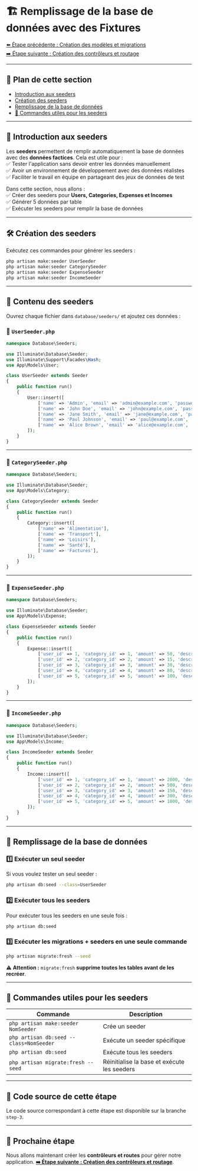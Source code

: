 
# 🏗️ Remplissage de la base de données avec des Fixtures

[⬅️ Étape précédente : Création des modèles et migrations](03-modeles-migrations.md)  
[➡️ Étape suivante : Création des contrôleurs et routage](05-controllers-web.md)  

---

## 📌 Plan de cette section
- [Introduction aux seeders](#introduction-aux-seeders)
- [Création des seeders](#création-des-seeders)
- [Remplissage de la base de données](#remplissage-de-la-base-de-données)
- [📜 Commandes utiles pour les seeders](#-commandes-utiles-pour-les-seeders)

---

## 📝 Introduction aux seeders  

Les **seeders** permettent de remplir automatiquement la base de données avec des **données factices**. Cela est utile pour :  
✅ Tester l'application sans devoir entrer les données manuellement  
✅ Avoir un environnement de développement avec des données réalistes  
✅ Faciliter le travail en équipe en partageant des jeux de données de test  

Dans cette section, nous allons :  
✅ Créer des seeders pour **Users, Categories, Expenses et Incomes**  
✅ Générer 5 données par table  
✅ Exécuter les seeders pour remplir la base de données  

---

## 🛠️ Création des seeders  

Exécutez ces commandes pour générer les seeders :  

```sh
php artisan make:seeder UserSeeder
php artisan make:seeder CategorySeeder
php artisan make:seeder ExpenseSeeder
php artisan make:seeder IncomeSeeder
```

---

## 📂 Contenu des seeders  

Ouvrez chaque fichier dans `database/seeders/` et ajoutez ces données :  

### 🔹 `UserSeeder.php`  
```php
namespace Database\Seeders;

use Illuminate\Database\Seeder;
use Illuminate\Support\Facades\Hash;
use App\Models\User;

class UserSeeder extends Seeder
{
    public function run()
    {
        User::insert([
            ['name' => 'Admin', 'email' => 'admin@example.com', 'password' => Hash::make('password')],
            ['name' => 'John Doe', 'email' => 'john@example.com', 'password' => Hash::make('password')],
            ['name' => 'Jane Smith', 'email' => 'jane@example.com', 'password' => Hash::make('password')],
            ['name' => 'Paul Johnson', 'email' => 'paul@example.com', 'password' => Hash::make('password')],
            ['name' => 'Alice Brown', 'email' => 'alice@example.com', 'password' => Hash::make('password')],
        ]);
    }
}
```

---

### 🔹 `CategorySeeder.php`  
```php
namespace Database\Seeders;

use Illuminate\Database\Seeder;
use App\Models\Category;

class CategorySeeder extends Seeder
{
    public function run()
    {
        Category::insert([
            ['name' => 'Alimentation'],
            ['name' => 'Transport'],
            ['name' => 'Loisirs'],
            ['name' => 'Santé'],
            ['name' => 'Factures'],
        ]);
    }
}
```

---

### 🔹 `ExpenseSeeder.php`  
```php
namespace Database\Seeders;

use Illuminate\Database\Seeder;
use App\Models\Expense;

class ExpenseSeeder extends Seeder
{
    public function run()
    {
        Expense::insert([
            ['user_id' => 1, 'category_id' => 1, 'amount' => 50, 'description' => 'Courses alimentaires', 'date' => now()],
            ['user_id' => 2, 'category_id' => 2, 'amount' => 15, 'description' => 'Ticket de bus', 'date' => now()],
            ['user_id' => 3, 'category_id' => 3, 'amount' => 30, 'description' => 'Cinéma', 'date' => now()],
            ['user_id' => 4, 'category_id' => 4, 'amount' => 80, 'description' => 'Consultation médicale', 'date' => now()],
            ['user_id' => 5, 'category_id' => 5, 'amount' => 100, 'description' => 'Facture d\'électricité', 'date' => now()],
        ]);
    }
}
```

---

### 🔹 `IncomeSeeder.php`  
```php
namespace Database\Seeders;

use Illuminate\Database\Seeder;
use App\Models\Income;

class IncomeSeeder extends Seeder
{
    public function run()
    {
        Income::insert([
            ['user_id' => 1, 'category_id' => 1, 'amount' => 2000, 'description' => 'Salaire', 'date' => now()],
            ['user_id' => 2, 'category_id' => 2, 'amount' => 500, 'description' => 'Prime transport', 'date' => now()],
            ['user_id' => 3, 'category_id' => 3, 'amount' => 150, 'description' => 'Cadeau', 'date' => now()],
            ['user_id' => 4, 'category_id' => 4, 'amount' => 300, 'description' => 'Remboursement', 'date' => now()],
            ['user_id' => 5, 'category_id' => 5, 'amount' => 1000, 'description' => 'Revenu secondaire', 'date' => now()],
        ]);
    }
}
```

---

## 🚀 Remplissage de la base de données  

### 1️⃣ **Exécuter un seul seeder**  
Si vous voulez tester un seul seeder :  
```sh
php artisan db:seed --class=UserSeeder
```

### 2️⃣ **Exécuter tous les seeders**  
Pour exécuter tous les seeders en une seule fois :  
```sh
php artisan db:seed
```

### 3️⃣ **Exécuter les migrations + seeders en une seule commande**  
```sh
php artisan migrate:fresh --seed
```
⚠️ **Attention :** `migrate:fresh` **supprime toutes les tables avant de les recréer**.

---

## 📜 Commandes utiles pour les seeders  

| Commande | Description |
|----------|------------|
| `php artisan make:seeder NomSeeder` | Crée un seeder |
| `php artisan db:seed --class=NomSeeder` | Exécute un seeder spécifique |
| `php artisan db:seed` | Exécute tous les seeders |
| `php artisan migrate:fresh --seed` | Réinitialise la base et exécute les seeders |

---

## 📌 Code source de cette étape  

Le code source correspondant à cette étape est disponible sur la branche `step-3`.

---

## 📌 Prochaine étape  

Nous allons maintenant créer les **contrôleurs et routes** pour gérer notre application. **[➡️ Étape suivante : Création des contrôleurs et routage](05-controllers-web.md)**.
```
